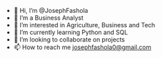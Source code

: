 - 👋 Hi, I’m @JosephFashola
- 👀 I’m a Business Analyst
- 👀 I’m interested in Agriculture, Business and Tech
- 🌱 I’m currently learning Python and SQL
- 💞️ I’m looking to collaborate on projects
- 📫 How to reach me josephfashola0@gmail.com

<!---
JosephFashola/JosephFashola is a ✨ special ✨ repository because its `README.md` (this file) appears on your GitHub profile.
You can click the Preview link to take a look at your changes.
--->
